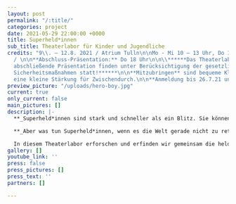 ```yaml
---
layout: post
permalink: "/:title/"
categories: project
date: 2021-05-29 22:00:00 +0000
title: Superheld*innen
sub_title: Theaterlabor für Kinder und Jugendliche
credits: "9\\. – 12.8. 2021 / Atrium Tulln\n\nMo - Mi 10 – 13 Uhr, Do 16 - 19 Uhr
  / \n\n**Abschluss-Präsentation:** Do 18 Uhr\n\n\\******Das Theaterlabor und die
  abschließende Präsentation finden unter Berücksichtigung der gesetzlichen Covid-19
  Sicherheitsmaßnahmen statt!******\n\n**Mitzubringen** sind bequeme Kleidung und
  eine kleine Stärkung für Zwischendurch.\n\n**Anmeldung bis 26.7.21 unter lucid_dreams@gmx.at**"
preview_picture: "/uploads/hero-boy.jpg"
current: true
only_current: false
main_pictures: []
description: |-
  **_Superheld*innen sind stark und schneller als ein Blitz. Sie können Gedanken lesen oder durch Wände sehen. Sie können fliegen oder von Hochhaus zu Hochhaus springen. Ihr Mission: die Menschen und die Welt zu retten. Mit ihren spektakulären Outfits sind sie unverkennbar! Und dann gibt es noch diese Bösewichte, die ihnen immer wieder in die Quere kommen._**

  **_Aber was tun Superheld*innen, wenn es die Welt gerade nicht zu retten gibt? Und was ist wohl ihr Lieblingsessen? Und können sie eigentlich auch Schnupfen bekommen?_**

  In diesem Theaterlabor erforschen und erfinden wir gemeinsam die heldenhaften Abenteuer deines*r ganz persönlichen Superheld*in. Du wirst deine eigene Superkraft entdecken, gestaltest dir deine eigene Maske und schon kann die Welt gerettet werden.
gallery: []
youtube_link: ''
press: false
press_pictures: []
press_text: ''
partners: []

---
```

